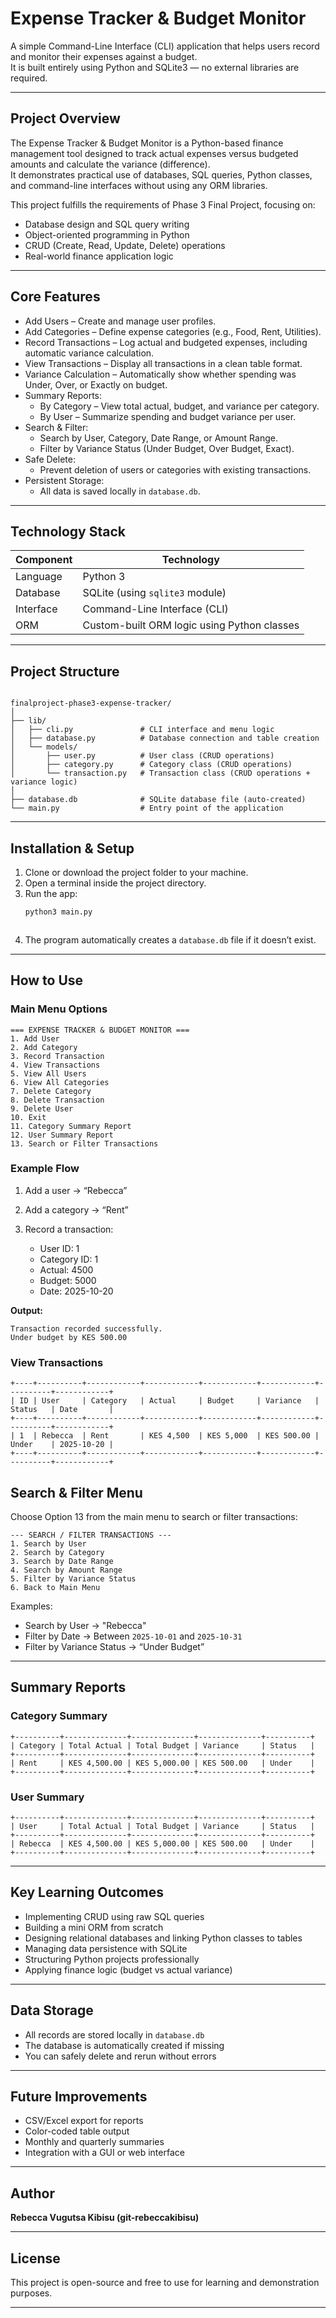 
# Expense Tracker & Budget Monitor 

A simple Command-Line Interface (CLI) application that helps users record and monitor their expenses against a budget.  
It is built entirely using Python and SQLite3 — no external libraries are required.

---

## Project Overview

The Expense Tracker & Budget Monitor is a Python-based finance management tool designed to track actual expenses versus budgeted amounts and calculate the variance (difference).  
It demonstrates practical use of databases, SQL queries, Python classes, and command-line interfaces without using any ORM libraries.

This project fulfills the requirements of Phase 3 Final Project, focusing on:
- Database design and SQL query writing
- Object-oriented programming in Python
- CRUD (Create, Read, Update, Delete) operations
- Real-world finance application logic

---

## Core Features

- Add Users – Create and manage user profiles.
- Add Categories – Define expense categories (e.g., Food, Rent, Utilities).
- Record Transactions – Log actual and budgeted expenses, including automatic variance calculation.
- View Transactions – Display all transactions in a clean table format.
- Variance Calculation – Automatically show whether spending was Under, Over, or Exactly on budget.
- Summary Reports:
  - By Category – View total actual, budget, and variance per category.
  - By User – Summarize spending and budget variance per user.
- Search & Filter:
  - Search by User, Category, Date Range, or Amount Range.
  - Filter by Variance Status (Under Budget, Over Budget, Exact).
- Safe Delete:
  - Prevent deletion of users or categories with existing transactions.
- Persistent Storage:
  - All data is saved locally in `database.db`.

---

## Technology Stack

| Component | Technology |
|------------|-------------|
| Language | Python 3 |
| Database | SQLite (using `sqlite3` module) |
| Interface | Command-Line Interface (CLI) |
| ORM | Custom-built ORM logic using Python classes |

---

## Project Structure

```

finalproject-phase3-expense-tracker/
│
├── lib/
│   ├── cli.py               # CLI interface and menu logic
│   ├── database.py          # Database connection and table creation
│   └── models/
│       ├── user.py          # User class (CRUD operations)
│       ├── category.py      # Category class (CRUD operations)
│       └── transaction.py   # Transaction class (CRUD operations + variance logic)
│
├── database.db              # SQLite database file (auto-created)
└── main.py                  # Entry point of the application

````

---

## Installation & Setup

1. Clone or download the project folder to your machine.  
2. Open a terminal inside the project directory.  
3. Run the app:
   ```bash
   python3 main.py



4. The program automatically creates a `database.db` file if it doesn’t exist.

---

## How to Use

### Main Menu Options

```
=== EXPENSE TRACKER & BUDGET MONITOR ===
1. Add User
2. Add Category
3. Record Transaction
4. View Transactions
5. View All Users
6. View All Categories
7. Delete Category
8. Delete Transaction
9. Delete User
10. Exit
11. Category Summary Report
12. User Summary Report
13. Search or Filter Transactions
```

### Example Flow

1. Add a user → “Rebecca”
2. Add a category → “Rent”
3. Record a transaction:

   * User ID: 1
   * Category ID: 1
   * Actual: 4500
   * Budget: 5000
   * Date: 2025-10-20

**Output:**

```
Transaction recorded successfully.
Under budget by KES 500.00
```

### View Transactions

```
+----+----------+------------+------------+------------+------------+----------+------------+
| ID | User     | Category   | Actual     | Budget     | Variance   | Status   | Date       |
+----+----------+------------+------------+------------+------------+----------+------------+
| 1  | Rebecca  | Rent       | KES 4,500  | KES 5,000  | KES 500.00 | Under    | 2025-10-20 |
+----+----------+------------+------------+------------+------------+----------+------------+
```



## Search & Filter Menu

Choose Option 13 from the main menu to search or filter transactions:

```
--- SEARCH / FILTER TRANSACTIONS ---
1. Search by User
2. Search by Category
3. Search by Date Range
4. Search by Amount Range
5. Filter by Variance Status
6. Back to Main Menu
```

Examples:

* Search by User → "Rebecca"
* Filter by Date → Between `2025-10-01` and `2025-10-31`
* Filter by Variance Status → “Under Budget”

---

## Summary Reports

### Category Summary

```
+----------+--------------+--------------+--------------+----------+
| Category | Total Actual | Total Budget | Variance     | Status   |
+----------+--------------+--------------+--------------+----------+
| Rent     | KES 4,500.00 | KES 5,000.00 | KES 500.00   | Under    |
+----------+--------------+--------------+--------------+----------+
```

### User Summary

```
+----------+--------------+--------------+--------------+----------+
| User     | Total Actual | Total Budget | Variance     | Status   |
+----------+--------------+--------------+--------------+----------+
| Rebecca  | KES 4,500.00 | KES 5,000.00 | KES 500.00   | Under    |
+----------+--------------+--------------+--------------+----------+
```

---

## Key Learning Outcomes

* Implementing CRUD using raw SQL queries
* Building a mini ORM from scratch
* Designing relational databases and linking Python classes to tables
* Managing data persistence with SQLite
* Structuring Python projects professionally
* Applying finance logic (budget vs actual variance)

---

## Data Storage

* All records are stored locally in `database.db`
* The database is automatically created if missing
* You can safely delete and rerun without errors

---

## Future Improvements

* CSV/Excel export for reports
* Color-coded table output
* Monthly and quarterly summaries
* Integration with a GUI or web interface

---

## Author

**Rebecca Vugutsa Kibisu (git-rebeccakibisu)**

---

## License

This project is open-source and free to use for learning and demonstration purposes.

---
